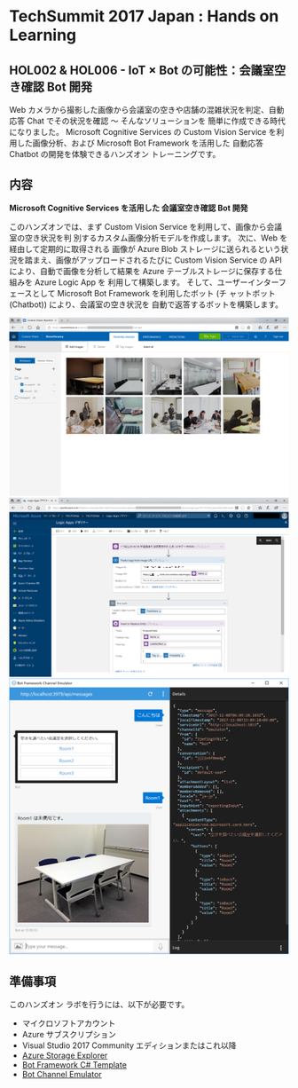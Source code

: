 # TechSummit 2017 Japan : Hands on Learning
## HOL002 & HOL006 - IoT × Bot の可能性：会議室空き確認 Bot 開発

Web カメラから撮影した画像から会議室の空きや店舗の混雑状況を判定、自動応答 Chat でその状況を確認 ～ そんなソリューションを
簡単に作成できる時代になりました。
Microsoft Cognitive Services の Custom Vision Service を利用した画像分析、および Microsoft Bot Framework を活用した
自動応答 Chatbot の開発を体験できるハンズオン トレーニングです。

## 内容
**Microsoft Cognitive Services を活用した 会議室空き確認 Bot 開発**

このハンズオンでは、まず Custom Vision Service を利用して、画像から会議室の空き状況を判 別するカスタム画像分析モデルを作成します。
次に、Web を経由して定期的に取得される 画像が Azure Blob ストレージに送られるという状況を踏まえ、画像がアップロードされるたびに 
Custom Vision Service の API により、自動で画像を分析して結果を Azure テーブルストレージに保存する仕組みを Azure Logic App を
利用して構築します。
そして、ユーザーインターフェースとして Microsoft Bot Framework を利用したボット (チ ャットボット(Chatbot)) により、会議室の空き状況を
自動で返答するボットを構築します。

![](https://github.com/ayako/TS17-CognitiveCVHoL/blob/master/media/1-12.PNG)
![](https://github.com/ayako/TS17-CognitiveCVHoL/blob/master/media/2-32.PNG)
![](https://github.com/ayako/TS17-CognitiveCVHoL/blob/master/media/3-19.PNG)

## 準備事項
このハンズオン ラボを行うには、以下が必要です。

- マイクロソフトアカウント
- Azure サブスクリプション
- Visual Studio 2017 Community エディションまたはこれ以降
- [Azure Storage Explorer](https://azure.microsoft.com/ja-jp/features/storage-explorer/)
- [Bot Framework C# Template](http://aka.ms/bf-bc-vstemplate)
- [Bot Channel Emulator](https://emulator.botframework.com/)
